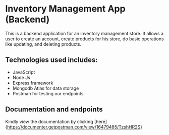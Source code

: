 
# Inventory Management App (Backend)
This is a backend application for an inventory management store. It allows a user to create an account, create products for his store, do basic operations like updating, and deleting products.
## Technologies used includes:
- JavaScript
- Node Js
- Express framework
- Mongodb Atlas for data storage
- Postman for testing our endpoints.
## Documentation and endpoints
Kindly view the documentation by clicking  [here]{https://documenter.getpostman.com/view/16479485/TzshHR2S}

